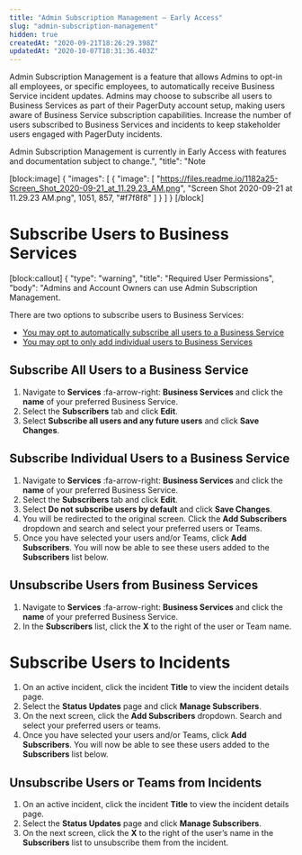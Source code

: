 ```yaml
---
title: "Admin Subscription Management — Early Access"
slug: "admin-subscription-management"
hidden: true
createdAt: "2020-09-21T18:26:29.398Z"
updatedAt: "2020-10-07T18:31:36.403Z"
---
```

Admin Subscription Management is a feature that allows Admins to opt-in all employees, or specific employees, to automatically receive Business Service incident updates. Admins may choose to subscribe all users to Business Services as part of their PagerDuty account setup, making users aware of Business Service subscription capabilities. Increase the number of users subscribed to Business Services and incidents to keep stakeholder users engaged with PagerDuty incidents.

<Callout type="info" title="Info">
Admin Subscription Management is currently in Early Access with features and documentation subject to change.",
  "title": "Note
</Callout>



[block:image]
{
  "images": [
    {
      "image": [
        "https://files.readme.io/1182a25-Screen_Shot_2020-09-21_at_11.29.23_AM.png",
        "Screen Shot 2020-09-21 at 11.29.23 AM.png",
        1051,
        857,
        "#f7f8f8"
      ]
    }
  ]
}
[/block]
# Subscribe Users to Business Services
[block:callout]
{
  "type": "warning",
  "title": "Required User Permissions",
  "body": "Admins and Account Owners can use Admin Subscription Management.
</Callout>


There are two options to subscribe users to Business Services:

* [You may opt to automatically subscribe all users to a Business Service](https://support.pagerduty.com/docs/admin-subscription-management#subscribe-all-users-to-a-business-services)
* [You may opt to only add individual users to Business Services](https://support.pagerduty.com/docs/admin-subscription-management#subscribe-individual-users-to-business-services) 

## Subscribe All Users to a Business Service

1. Navigate to **Services** :fa-arrow-right: **Business Services** and click the **name** of your preferred Business Service.
2. Select the **Subscribers** tab and click **Edit**. 
3. Select **Subscribe all users and any future users** and click **Save Changes**.

## Subscribe Individual Users to a Business Service

1. Navigate to **Services** :fa-arrow-right: **Business Services** and click the **name** of your preferred Business Service.
2. Select the **Subscribers** tab and click **Edit**. 
3. Select **Do not subscribe users by default** and click **Save Changes**.
4. You will be redirected to the original screen. Click the **Add Subscribers** dropdown and search and select your preferred users or Teams. 
5. Once you have selected your users and/or Teams, click **Add Subscribers**. You will now be able to see these users added to the **Subscribers** list below. 

## Unsubscribe Users from Business Services

1. Navigate to **Services** :fa-arrow-right: **Business Services** and click the **name** of your preferred Business Service.
2. In the **Subscribers** list, click the **X** to the right of the user or Team name. 

# Subscribe Users to Incidents

1. On an active incident, click the incident **Title** to view the incident details page. 
2. Select the **Status Updates** page and click **Manage Subscribers**.
3. On the next screen, click the **Add Subscribers** dropdown. Search and select your preferred users or teams. 
4. Once you have selected your users and/or Teams, click **Add Subscribers**. You will now be able to see these users added to the **Subscribers** list below. 

## Unsubscribe Users or Teams from Incidents

1. On an active incident, click the incident **Title** to view the incident details page. 
2. Select the **Status Updates** page and click **Manage Subscribers**.
3. On the next screen, click the **X** to the right of the user’s name in the **Subscribers** list to unsubscribe them from the incident.